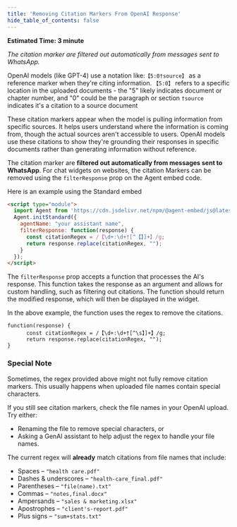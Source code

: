 ```yaml
---
title: 'Removing Citation Markers From OpenAI Response'
hide_table_of_contents: false
---
```


**Estimated Time: 3 minute**

*The citation marker are filtered out automatically from messages sent to WhatsApp.*

OpenAI models (like GPT-4) use a notation like:`【5:0†source】` as a reference marker when they're citing information.
`【5:0】` refers to a specific location in the uploaded documents - the "5" likely indicates document or chapter number, and "0" could be the paragraph or section
`†source` indicates it's a citation to a source document

These citation markers appear when the model is pulling information from specific sources. It helps users understand where the information is coming from, though the actual sources aren't accessible to users.
OpenAI models use these citations to show they're grounding their responses in specific documents rather than generating information without reference.

The citation marker are **filtered out automatically from messages sent to WhatsApp**. For chat widgets on websites, the citation Markers can be removed using the `filterResponse` prop on the Agent embed code.

Here is an example using the Standard embed

```html
<script type="module">
  import Agent from 'https://cdn.jsdelivr.net/npm/@agent-embed/js@latest/dist/web.js'
  Agent.initStandard({
    agentName: "your assistant name",
    filterResponse: function(response) {
      const citationRegex = /【\d+:\d+†[^【】]+】/g;
      return response.replace(citationRegex, "");
    }
  });
</script>

```

The `filterResponse` prop accepts a function that processes the AI's response. This function takes the response as an argument and allows for custom handling, such as filtering out citations. The function should return the modified response, which will then be displayed in the widget.

In the above example, the function uses the regex to remove the citations.

```
function(response) {
      const citationRegex = /【\d+:\d+†[^\s】]+】/g;
      return response.replace(citationRegex, "");
}
```

### **Special Note**

Sometimes, the regex provided above might not fully remove citation markers. This usually happens when uploaded file names contain special characters.

If you still see citation markers, check the file names in your OpenAI upload. Try either:

- Renaming the file to remove special characters, or  
- Asking a GenAI assistant to help adjust the regex to handle your file names.

The current regex will **already** match citations from file names that include:

- Spaces – `"health care.pdf"`  
- Dashes & underscores – `"health-care_final.pdf"`  
- Parentheses – `"file(name).txt"`  
- Commas – `"notes,final.docx"`  
- Ampersands – `"sales & marketing.xlsx"`  
- Apostrophes – `"client's-report.pdf"`  
- Plus signs – `"sum+stats.txt"`  